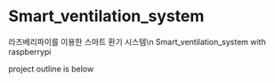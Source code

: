 # Smart_ventilation_system

라즈베리파이를 이용한 스마트 환기 시스템\n
Smart_ventilation_system with raspberrypi

project outline is below
[](file:///C:/Users/sss/Pictures/smart_ventilation_system_info.png)
[](file:///C:/Users/sss/Pictures/smart_ventilation_system_info2.png)

